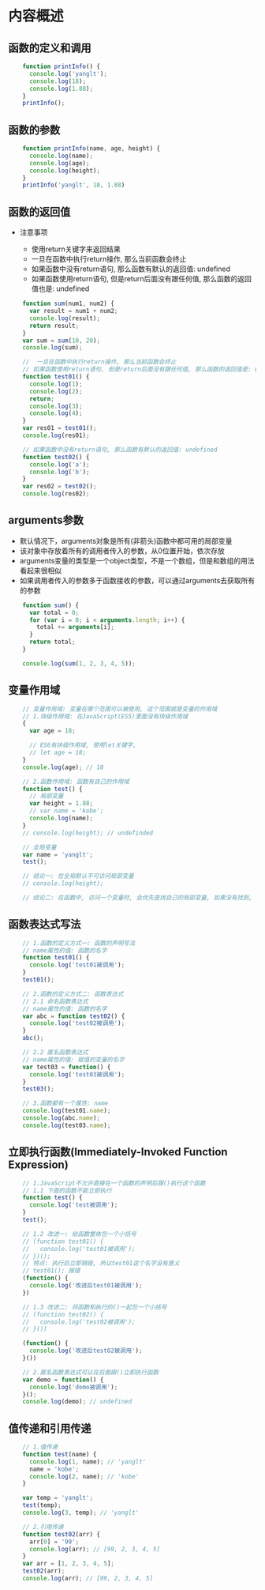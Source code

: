 # 内容概述

## 函数的定义和调用

```js
    function printInfo() {
      console.log('yanglt');
      console.log(18);
      console.log(1.88);
    }
    printInfo();
```



## 函数的参数

```js
    function printInfo(name, age, height) {
      console.log(name);
      console.log(age);
      console.log(height);
    }
    printInfo('yanglt', 18, 1.88)
```



## 函数的返回值

- 注意事项

  - 使用return关键字来返回结果
  - 一旦在函数中执行return操作, 那么当前函数会终止
  - 如果函数中没有return语句, 那么函数有默认的返回值: undefined
  - 如果函数使用return语句, 但是return后面没有跟任何值, 那么函数的返回值也是: undefined

  

```js
    function sum(num1, num2) {
      var result = num1 + num2;
      console.log(result);
      return result;
    }   
    var sum = sum(10, 20);
    console.log(sum);

    //  一旦在函数中执行return操作, 那么当前函数会终止
    // 如果函数使用return语句, 但是return后面没有跟任何值, 那么函数的返回值是: undefined
    function test01() {
      console.log(1);
      console.log(2);
      return;
      console.log(3);
      console.log(4);
    }
    var res01 = test01();
    console.log(res01);

    // 如果函数中没有return语句, 那么函数有默认的返回值: undefined
    function test02() {
      console.log('a');
      console.log('b');
    }
    var res02 = test02();
    console.log(res02);
```



## arguments参数

- 默认情况下，arguments对象是所有(非箭头)函数中都可用的局部变量
- 该对象中存放着所有的调用者传入的参数，从0位置开始，依次存放
- arguments变量的类型是一个object类型，不是一个数组，但是和数组的用法看起来很相似
- 如果调用者传入的参数多于函数接收的参数，可以通过arguments去获取所有的参数

```js
    function sum() {
      var total = 0;
      for (var i = 0; i < arguments.length; i++) {
        total += arguments[i];
      }
      return total;
    }

    console.log(sum(1, 2, 3, 4, 5));
```



## 变量作用域

```js
    // 变量作用域: 变量在哪个范围可以被使用, 这个范围就是变量的作用域
    // 1.块级作用域: 在JavaScript(ES5)里面没有块级作用域
    {
      var age = 18;

      // ES6有块级作用域, 使用let关键字,
      // let age = 18; 
    }
    console.log(age); // 18

    // 2.函数作用域: 函数有自己的作用域
    function test() {
      // 局部变量
      var height = 1.88;
      // var name = 'kobe';
      console.log(name);
    }
    // console.log(height); // undefinded

    // 全局变量
    var name = 'yanglt';
    test();

    // 结论一: 在全局默认不可访问局部变量
    // console.log(height);

    // 结论二: 在函数中, 访问一个变量时, 会优先查找自己的局部变量, 如果没有找到, 会去找全局变量
```



## 函数表达式写法

```js
    // 1.函数的定义方式一: 函数的声明写法
    // name属性的值: 函数的名字
    function test01() {
      console.log('test01被调用');
    }
    test01();

    // 2.函数的定义方式二: 函数表达式
    // 2.1 命名函数表达式
    // name属性的值: 函数的名字
    var abc = function test02() {
      console.log('test02被调用');
    }
    abc();

    // 2.2 匿名函数表达式
    // name属性的值: 赋值的变量的名字
    var test03 = function() {
      console.log('test03被调用');
    }
    test03();

    // 3.函数都有一个属性: name
    console.log(test01.name);
    console.log(abc.name);
    console.log(test03.name);
```



## 立即执行函数(Immediately-Invoked Function Expression)

```js
    // 1.JavaScript不允许直接在一个函数的声明后跟()执行这个函数
    // 1.1 下面的函数不能立即执行
    function test() {
      console.log('test被调用');
    }
    test();

    // 1.2 改进一: 给函数整体包一个小括号
    // (function test01() {
    //   console.log('test01被调用');
    // })();
    // 特点: 执行后立即销毁, 所以test01这个名字没有意义
    // test01(); 报错
    (function() {
      console.log('改进后test01被调用');
    })

    // 1.3 改进二: 将函数和执行的()一起包一个小括号
    // (function test02() {
    //   console.log('test02被调用');
    // }())

    (function() {
      console.log('改进后test02被调用');
    }())

    // 2.匿名函数表达式可以在后面跟()立即执行函数
    var demo = function() {
      console.log('demo被调用');
    }();
    console.log(demo); // undefined
```



## 值传递和引用传递

```js
    // 1.值传递
    function test(name) {
      console.log(1, name); // 'yanglt'
      name = 'kobe';
      console.log(2, name); // 'kobe'
    }

    var temp = 'yanglt';
    test(temp);
    console.log(3, temp); // 'yanglt'

    // 2.引用传递
    function test02(arr) {
      arr[0] = '99';
      console.log(arr); // [99, 2, 3, 4, 5]
    }
    var arr = [1, 2, 3, 4, 5];
    test02(arr);
    console.log(arr); // [99, 2, 3, 4, 5]
```

